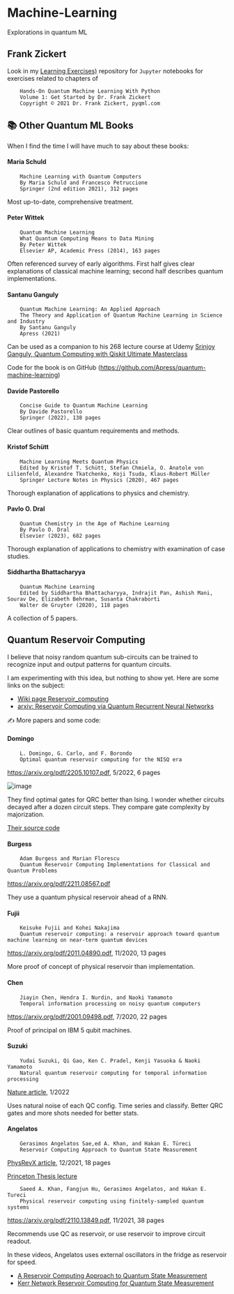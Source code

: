 # Machine-Learning
Explorations in quantum ML

## Frank Zickert
Look in my [Learning Exercises)](https://github.com/rfryeSigma/Learning_Excercises) repository for `Jupyter` notebooks for exercises related to chapters of
```
    Hands-On Quantum Machine Learning With Python
    Volume 1: Get Started by Dr. Frank Zickert
    Copyright © 2021 Dr. Frank Zickert, pyqml.com
```

## 📚 Other Quantum ML Books

When I find the time I will have much to say about these books:

#### Maria Schuld
```
    Machine Learning with Quantum Computers
    By Maria Schuld and Francesco Petruccione
    Springer (2nd edition 2021), 312 pages
```
Most up-to-date, comprehensive treatment.

#### Peter Wittek
```
    Quantum Machine Learning
    What Quantum Computing Means to Data Mining
    By Peter Wittek
    Elsevier AP, Academic Press (2014), 163 pages
```
Often referenced survey of early algorithms.
First half gives clear explanations of classical machine learning; second half describes quantum implementations.

#### Santanu Ganguly
```
    Quantum Machine Learning: An Applied Approach
    The Theory and Application of Quantum Machine Learning in Science and Industry
    By Santanu Ganguly
    Apress (2021)
````
Can be used as a companion to his 268 lecture course at Udemy
[Srinjoy Ganguly, Quantum Computing with Qiskit Ultimate Masterclass](https://www.udemy.com/course/quantum-computing-with-ibm-qiskit-ultimate-masterclass)

Code for the book is on GitHub
(https://github.com/Apress/quantum-machine-learning)

#### Davide Pastorello
```
    Concise Guide to Quantum Machine Learning
    By Davide Pastorello
    Springer (2022), 138 pages
````
Clear outlines of basic quantum requirements and methods.

#### Kristof Schütt
```
    Machine Learning Meets Quantum Physics
    Edited by Kristof T. Schütt, Stefan Chmiela, O. Anatole von Lilienfeld, Alexandre Tkatchenko, Koji Tsuda, Klaus-Robert Müller
    Springer Lecture Notes in Physics (2020), 467 pages
````
Thorough explanation of applications to physics and chemistry.

#### Pavlo O. Dral
```
    Quantum Chemistry in the Age of Machine Learning
    By Pavlo O. Dral
    Elsevier (2023), 682 pages
````
Thorough explanation of applications to chemistry with examination of case studies.


#### Siddhartha Bhattacharyya
```
    Quantum Machine Learning
    Edited by Siddhartha Bhattacharyya, Indrajit Pan, Ashish Mani, Sourav De, Elizabeth Behrman, Susanta Chakraborti
    Walter de Gruyter (2020), 118 pages
````
A collection of 5 papers.

## Quantum Reservoir Computing
I believe that noisy random quantum sub-circuits can be trained to recognize input and output patterns for quantum circuits.

I am experimenting with this idea, but nothing to show yet. Here are some links on the subject:
- [Wiki page Reservoir_computing](https://en.wikipedia.org/wiki/Reservoir_computing)
- [arxiv: Reservoir Computing via Quantum Recurrent Neural Networks](https://arxiv.org/pdf/2211.02612.pdf)

✍️ More papers and some code:

#### Domingo
```
    L. Domingo, G. Carlo, and F. Borondo
    Optimal quantum reservoir computing for the NISQ era
```
https://arxiv.org/pdf/2205.10107.pdf, 5/2022, 6 pages

![image](https://user-images.githubusercontent.com/40242095/220181691-b2aa3573-e27d-41a8-b767-3d37df2c9088.png)

They find optimal gates for QRC better than Ising.
I wonder whether circuits decayed after a dozen circuit steps.
They compare gate complexity by majorization.

[Their source code](https://github.com/laiadc/Optimal_QRC)

#### Burgess
```
    Adam Burgess and Marian Florescu
    Quantum Reservoir Computing Implementations for Classical and Quantum Problems
```

https://arxiv.org/pdf/2211.08567.pdf

They use a quantum physical reservoir ahead of a RNN.

#### Fujii
```
    Keisuke Fujii and Kohei Nakajima
    Quantum reservoir computing: a reservoir approach toward quantum machine learning on near-term quantum devices
```

https://arxiv.org/pdf/2011.04890.pdf, 11/2020, 13 pages

More proof of concept of physical reservoir than implementation.

#### Chen
```
    Jiayin Chen, Hendra I. Nurdin, and Naoki Yamamoto
    Temporal information processing on noisy quantum computers
```

https://arxiv.org/pdf/2001.09498.pdf, 7/2020, 22 pages

Proof of principal on IBM 5 qubit machines.

#### Suzuki
```
    Yudai Suzuki, Qi Gao, Ken C. Pradel, Kenji Yasuoka & Naoki Yamamoto
    Natural quantum reservoir computing for temporal information processing
```

[Nature article](https://www.nature.com/articles/s41598-022-05061-w), 1/2022

Uses natural noise of each QC config. Time series and classify.
Better QRC gates and more shots needed for better stats.

#### Angelatos
```
    Gerasimos Angelatos Sae,ed A. Khan, and Hakan E. Türeci
    Reservoir Computing Approach to Quantum State Measurement
```

[PhysRevX article](https://journals.aps.org/prx/pdf/10.1103/PhysRevX.11.041062), 12/2021, 18 pages

[Princeton Thesis lecture](https://ece.princeton.edu/events/reservoir-computing-and-quantum-systems)

```
    Saeed A. Khan, Fangjun Hu, Gerasimos Angelatos, and Hakan E. Tureci
    Physical reservoir computing using finitely-sampled quantum systems
```

https://arxiv.org/pdf/2110.13849.pdf, 11/2021, 38 pages

Recommends use QC as reservoir, or use reservoir to improve circuit readout.

In these videos, Angelatos uses external oscillators in the fridge as reservoir for speed.
- [A Reservoir Computing Approach to Quantum State Measurement](https://www.youtube.com/watch?v=HHXMkjTAuqg&t=53s)
- [Kerr Network Reservoir Computing for Quantum State Measurement](https://www.youtube.com/watch?v=WKFda_1KcMw)
